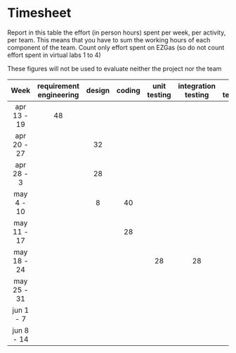 # Timesheet

Report in this table the effort (in person hours) spent per week, per activity, per team. 
This means that you have to sum the working hours of each component of the team.
Count only effort spent on EZGas (so do not count effort spent in virtual labs 1 to 4)

These figures will not be used to evaluate neither the project nor the team

| Week | requirement engineering | design | coding | unit testing | integration testing |gui testing| acceptance testing V1 | acceptance testing V2| management | git maven |
|:-----------:|:--------:|:-----------:|:-----------:|:----------:|:------------:|:---------------:|:-------------:|:--------------:|:--------------:|:--------------:|
| apr 13 - 19| 48 | | | | | ||| 4 | 8 | 
| apr 20 - 27| | 32| | | | ||| 4 | 4 | 
| apr 28 - 3 | | 28| | | | |||  | 1 | 
| may 4 - 10 | | 8 | 40 | | || || 4 | 2 | 
| may 11 - 17| | | 28 | | | | ||| 1 | 
| may 18 - 24| | | | 28 | 28 ||| | 4 | 1 | 
| may 25 - 31| | | | | | 16 ||| 4 | 1 | 
| jun 1 -  7 | | | | | |  |16 || 4 | 1 | 
| jun 8 - 14 | | | | | |  ||28 | 4 | 1 | 

